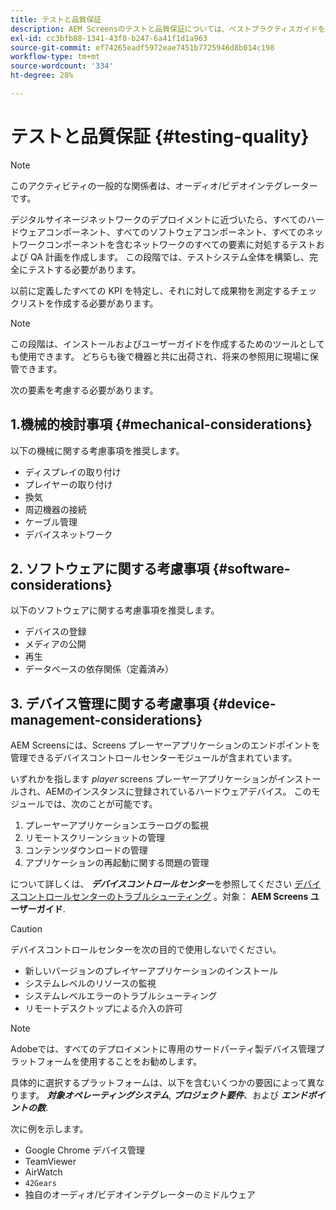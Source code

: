 ```yaml
---
title: テストと品質保証
description: AEM Screensのテストと品質保証については、ベストプラクティスガイドを参照してください。
exl-id: cc3bfb88-1341-43f8-b247-6a41f1d1a963
source-git-commit: ef74265eadf5972eae7451b7725946d8b014c198
workflow-type: tm+mt
source-wordcount: '334'
ht-degree: 28%

---
```


# テストと品質保証 {#testing-quality}

>[!NOTE]
>このアクティビティの一般的な関係者は、オーディオ/ビデオインテグレーターです。

デジタルサイネージネットワークのデプロイメントに近づいたら、すべてのハードウェアコンポーネント、すべてのソフトウェアコンポーネント、すべてのネットワークコンポーネントを含むネットワークのすべての要素に対処するテストおよび QA 計画を作成します。
この段階では、テストシステム全体を構築し、完全にテストする必要があります。

以前に定義したすべての KPI を特定し、それに対して成果物を測定するチェックリストを作成する必要があります。

>[!NOTE]
>
>この段階は、インストールおよびユーザーガイドを作成するためのツールとしても使用できます。 どちらも後で機器と共に出荷され、将来の参照用に現場に保管できます。

次の要素を考慮する必要があります。

## 1.機械的検討事項 {#mechanical-considerations}

以下の機械に関する考慮事項を推奨します。

* ディスプレイの取り付け
* プレイヤーの取り付け
* 換気
* 周辺機器の接続
* ケーブル管理
* デバイスネットワーク

## 2. ソフトウェアに関する考慮事項 {#software-considerations}

以下のソフトウェアに関する考慮事項を推奨します。

* デバイスの登録
* メディアの公開
* 再生
* データベースの依存関係（定義済み）


## 3. デバイス管理に関する考慮事項 {#device-management-considerations}

AEM Screensには、Screens プレーヤーアプリケーションのエンドポイントを管理できるデバイスコントロールセンターモジュールが含まれています。

いずれかを指します *player* screens プレーヤーアプリケーションがインストールされ、AEMのインスタンスに登録されているハードウェアデバイス。
このモジュールでは、次のことが可能です。

1. プレーヤーアプリケーションエラーログの監視
1. リモートスクリーンショットの管理
1. コンテンツダウンロードの管理
1. アプリケーションの再起動に関する問題の管理

について詳しくは、 ***デバイスコントロールセンター***&#x200B;を参照してください [デバイスコントロールセンターのトラブルシューティング](https://experienceleague.adobe.com/en/docs/experience-manager-screens/user-guide/troubleshooting/monitoring-screens) 。対象： **AEM Screens ユーザーガイド**.

>[!CAUTION]
>
>デバイスコントロールセンターを次の目的で使用しないでください。
>
>* 新しいバージョンのプレイヤーアプリケーションのインストール
>* システムレベルのリソースの監視
>* システムレベルエラーのトラブルシューティング
>* リモートデスクトップによる介入の許可


>[!NOTE]
>
> Adobeでは、すべてのデプロイメントに専用のサードパーティ製デバイス管理プラットフォームを使用することをお勧めします。

具体的に選択するプラットフォームは、以下を含むいくつかの要因によって異なります。 ***対象オペレーティングシステム***, ***プロジェクト要件***、および ***エンドポイントの数***.

次に例を示します。

* Google Chrome デバイス管理
* TeamViewer
* AirWatch
* `42Gears`
* 独自のオーディオ/ビデオインテグレーターのミドルウェア
